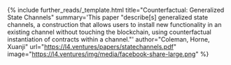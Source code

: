 {%
  include further_reads/_template.html
  title="Counterfactual: Generalized State Channels"
  summary='This paper "describe[s] generalized state channels, a construction that allows users to install new functionality in an existing channel without touching the blockchain, using counterfactual instantiation of contracts within a channel."'
  author="Coleman, Horne, Xuanji"
  url="https://l4.ventures/papers/statechannels.pdf"
  image="https://l4.ventures/img/media/facebook-share-large.png"
%}
